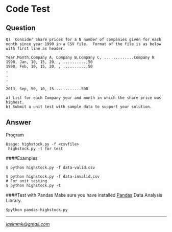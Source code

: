 Code Test
=========

Question
--------
```
Q)  Consider Share prices for a N number of companies given for each month since year 1990 in a CSV file.  Format of the file is as below with first line as header.
 
Year,Month,Company A, Company B,Company C, .............Company N
1990, Jan, 10, 15, 20, , ..........,50
1990, Feb, 10, 15, 20, , ..........,50
.
.
.
.
2013, Sep, 50, 10, 15............500
 
a) List for each Company year and month in which the share price was highest.
b) Submit a unit test with sample data to support your solution.   
```
Answer
-------
Program
```
Usage: highstock.py -f <csvfile>
 highstock.py -t for test
```
####Examples
```
$ python highstock.py -f data-valid.csv

$ python highstock.py -f data-invalid.csv
# For unit testing
$ python highstock.py -t 
```
####Test with Pandas
Make sure you have installed [Pandas] Data Analysis Library.
```
$python pandas-highstock.py 
```
----------------------
*jasimmk@gmail.com*

[Pandas]: http://pandas.pydata.org/
